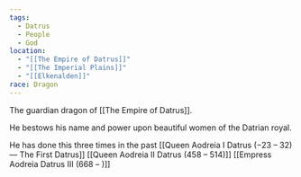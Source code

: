 ```yaml
---
tags:
  - Datrus
  - People
  - God
location:
  - "[[The Empire of Datrus]]"
  - "[[The Imperial Plains]]"
  - "[[Elkenalden]]"
race: Dragon
---
```

The guardian dragon of [[The Empire of Datrus]]. 

He bestows his name and power upon beautiful women of the Datrian royal.

He has done this three times in the past
[[Queen Aodreia Ⅰ Datrus (−23 – 32) ― The First Datrus]]
[[Queen Aodreia Ⅱ Datrus (458 – 514)]]
[[Empress Aodreia Datrus Ⅲ (668 – )]]
